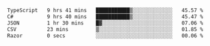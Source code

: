<!--START_SECTION:waka-->

```txt
TypeScript   9 hrs 41 mins   ███████████▒░░░░░░░░░░░░░   45.57 %
C#           9 hrs 40 mins   ███████████▒░░░░░░░░░░░░░   45.47 %
JSON         1 hr 30 mins    █▓░░░░░░░░░░░░░░░░░░░░░░░   07.06 %
CSV          23 mins         ▒░░░░░░░░░░░░░░░░░░░░░░░░   01.85 %
Razor        0 secs          ░░░░░░░░░░░░░░░░░░░░░░░░░   00.06 %
```

<!--END_SECTION:waka-->